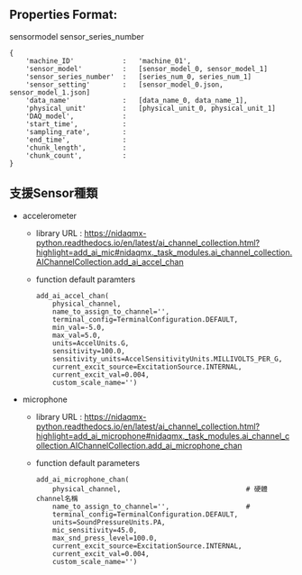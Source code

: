## Properties Format:
sensormodel
sensor_series_number

```
{
    'machine_ID'            :   'machine_01',
    'sensor_model'          :   [sensor_model_0, sensor_model_1]
    'sensor_series_number'  :   [series_num_0, series_num_1]
    'sensor_setting'        :   [sensor_model_0.json, sensor_model_1.json]
    'data_name'             :   [data_name_0, data_name_1],
    'physical_unit'         :   [physical_unit_0, physical_unit_1]
    'DAQ_model',            :   
    'start_time',           :   
    'sampling_rate',        :   
    'end_time',             :   
    'chunk_length',         :   
    'chunk_count',          :   
}
```

## 支援Sensor種類
- accelerometer
  - library URL : https://nidaqmx-python.readthedocs.io/en/latest/ai_channel_collection.html?highlight=add_ai_mic#nidaqmx._task_modules.ai_channel_collection.AIChannelCollection.add_ai_accel_chan
  - function default paramters

        add_ai_accel_chan(
            physical_channel,
            name_to_assign_to_channel='',
            terminal_config=TerminalConfiguration.DEFAULT,
            min_val=-5.0,
            max_val=5.0,
            units=AccelUnits.G,
            sensitivity=100.0,
            sensitivity_units=AccelSensitivityUnits.MILLIVOLTS_PER_G,
            current_excit_source=ExcitationSource.INTERNAL,
            current_excit_val=0.004,
            custom_scale_name='')

- microphone
  - library URL : https://nidaqmx-python.readthedocs.io/en/latest/ai_channel_collection.html?highlight=add_ai_microphone#nidaqmx._task_modules.ai_channel_collection.AIChannelCollection.add_ai_microphone_chan
  - function default parameters

        add_ai_microphone_chan(
            physical_channel,                               # 硬體channel名稱
            name_to_assign_to_channel='',                   # 
            terminal_config=TerminalConfiguration.DEFAULT,
            units=SoundPressureUnits.PA,
            mic_sensitivity=45.0,
            max_snd_press_level=100.0,
            current_excit_source=ExcitationSource.INTERNAL,
            current_excit_val=0.004,
            custom_scale_name='')
